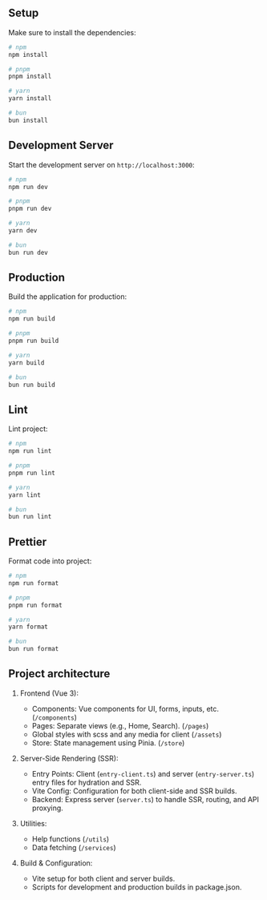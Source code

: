 ## Setup

Make sure to install the dependencies:

```bash
# npm
npm install

# pnpm
pnpm install

# yarn
yarn install

# bun
bun install
```

## Development Server

Start the development server on `http://localhost:3000`:

```bash
# npm
npm run dev

# pnpm
pnpm run dev

# yarn
yarn dev

# bun
bun run dev
```

## Production

Build the application for production:

```bash
# npm
npm run build

# pnpm
pnpm run build

# yarn
yarn build

# bun
bun run build
```

## Lint

Lint project:

```bash
# npm
npm run lint

# pnpm
pnpm run lint

# yarn
yarn lint

# bun
bun run lint
```

## Prettier

Format code into project:

```bash
# npm
npm run format

# pnpm
pnpm run format

# yarn
yarn format

# bun
bun run format
```

## Project architecture
1. Frontend (Vue 3):
    - Components: Vue components for UI, forms, inputs, etc. (`/components`)
    - Pages: Separate views (e.g., Home, Search). (`/pages`)
    - Global styles with scss and any media for client (`/assets`) 
    - Store: State management using Pinia. (`/store`)
2. Server-Side Rendering (SSR):
    - Entry Points: Client (`entry-client.ts`) and server (`entry-server.ts`) entry files for hydration and SSR.
    - Vite Config: Configuration for both client-side and SSR builds.
    - Backend: Express server (`server.ts`) to handle SSR, routing, and API proxying.

3. Utilities:
    - Help functions (`/utils`)
    - Data fetching (`/services`) 

4. Build & Configuration:
    - Vite setup for both client and server builds.
    - Scripts for development and production builds in package.json.
